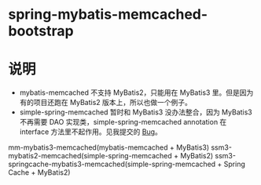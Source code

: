 spring-mybatis-memcached-bootstrap
===========================

# 说明
* mybatis-memcached 不支持 MyBatis2，只能用在 MyBatis3 里。但是因为有的项目还跑在 MyBatis2 版本上，所以也做一个例子。
* simple-spring-memcached 暂时和 MyBatis3 没办法整合，因为 MyBatis3 不再需要 DAO 实现类，simple-spring-memcached
annotation 在 interface 方法里不起作用。见我提交的 [Bug](http://code.google.com/p/simple-spring-memcached/issues/detail?id=7)。

mm-mybatis3-memcached(mybatis-memcached + MyBatis3)
ssm3-mybatis2-memcached(simple-spring-memcached + MyBatis2)
ssm3-springcache-mybatis3-memcached(simple-spring-memcached + Spring Cache + MyBatis2)